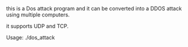 this is a Dos attack program and it can be converted into a DDOS attack using multiple computers.

it supports UDP and TCP.

Usage: ./dos_attack <ip> <port>
